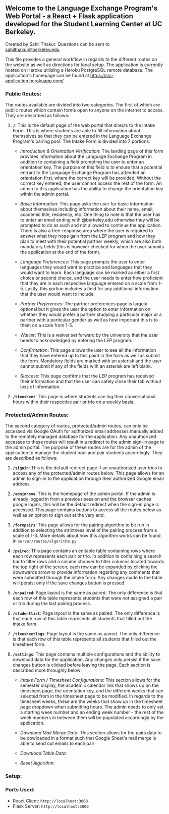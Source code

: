 ## Welcome to the Language Exchange Program's Web Portal - a React + Flask application developed for the Student Learning Center at UC Berkeley.
Created by Sahil Thakur. Questions can be sent to sahilthakur@berkeley.edu.

This file provides a general workflow in regards to the different routes on the website as well as directions for local setup. 
The application is currently hosted on Heroku utilizing a Heroku PostgreSQL remote database. The application's homepage can be found at https://slc-application.herokuapp.com/
### Public Routes:
The routes available are divided into two categories. The first of which are public routes which contain forms open to anyone on the internet to access. They are described as follows:

1.  **`/`**: This is the default page of the web portal that directs to the Intake Form. This is where students are able to fill information about themselves so that they can be entered in the Language Exchange Program's pairing pool. The Intake Form is divided into 7 portions: 

    - *Introduction & Orientation Verification*: The landing page of this form provides information about the Language Exchange Program in addition to containing a field prompting the user to enter an orientation key. The purpose of this field is to ensure that a potential entrant to the Language Exchange Program has attended an orientation first, where the correct key will be provided. Without the correct key entered, the user cannot access the rest of the form. An admin to this application has the ability to change the orientation key within the admin portal.
    
    - *Basic Information*: This page asks the user for basic information about themselves including information about their name, email, academic title, residency, etc. One thing to note is that the user has to enter an email ending with @berkeley.edu otherwise they will be prompted to do as such and not allowed to continue the application. There is also a free-response area where the user is required to answer what they hope gain from the LEP program and how they plan to meet with their potential partner weekly, which are also both mandatory fields (this is however checked for when the user submits the application at the end of the form). 
    
    - *Language Preferences*: This page prompts the user to enter languages they would want to practice and languages that they would want to learn. Each language can be marked as either a first choice or second choice, and the user needs to enter how proficient that they are in each respective language entered on a scale from 1-5. Lastly, this portion includes a field for any additional information that the user would want to include.
    
    - *Partner Preferences*: The partner preferences page is largely optional but it gives the user the option to enter information on whether they would prefer a partner studying a particular major or a partner with a particular gender as well as how important this is to them on a scale from 1-5. 
    
    - *Waiver*: This is a waiver set forward by the university that the user needs to acknowledged by entering the LEP program.
    
    - *Confirmation*: This page allows the user to see all the information that they have entered up to this point in the form as well as submit the form. Mandatory fields are marked with an asterisk and the user cannot submit if any of the fields with an asterisk are left blank. 
    
    - *Success*: This page confirms that the LEP program has received their information and that the user can safely close their tab without loss of information.

2.   **`/timesheet`**: This page is where students can log their conversational hours within their respective pair or trio on a weekly basis.

### Protected/Admin Routes:
The second category of routes, protected/admin routes, can only be accessed via Google OAuth for authorized email addresses manually added to the remotely managed database for the application. Any unauthorized accesses to these routes will result in a redirect to the admin sign-in page to the admin portal. The purpose of these routes are for the admin of the application to manage the student pool and pair students accordingly. They are described as follows:  

1.  **`/signin`**: This is the default redirect page if an unauthorized user tries to access any of the protected/admin routes below. This page allows for an admin to sign-in to the application through their authorized Google email address.

2.  **`/adminhome`**: This is the homepage of the admin portal. If the admin is already logged in from a previous session and the browser caches google logins, this will be the default redirect when the sign-in page is accessed. This page contains buttons to access all the routes below as well as an option to sign out at the very end.

3.  **`/formpairs`**: This page allows for the pairing algorithm to be run in addition to selecting the strictness level of the pairing process from a scale of 1-3. More details about how this algorithm works can be found in `server/routes/algorithm.py`

4.  **`/paired`**: This page contains an editable table containing rows where each row represents each pair or trio. In addition to containing a search bar to filter rows and a column chooser to filter columns located towards the top right of the screen, each row can be expanded by clicking the downwards arrow to provide information regarding any comments that were submitted through the intake form. Any changes made to the table will persist only if the save changes button is pressed.

5.  **`/unpaired`**: Page layout is the same as paired. The only difference is that each row of this table represents students that were not assigned a pair or trio during the last pairing process.

6.  **`/studentlist`**: Page layout is the same as paired. The only difference is that each row of this table represents all students that filled out the intake form.

7.  **`/timesheetlogs`**: Page layout is the same as paired. The only difference is that each row of this table represents all students that filled out the timesheet form.

8.  **`/settings`**: This page contains multiple configurations and the ability to download data for the application. Any changes only persist if the save changes button is clicked before leaving the page. Each section is described more throughly below:

    - *Intake Form / Timesheet Configurations*: This section allows for the semester display, the academic calendar link that shows up on the timesheet page, the orientation key, and the different weeks that can selected from in the timesheet page to be modified. In regards to the timesheet weeks, these are the weeks that show up in the timesheet page dropdown when submitting hours. The admin needs to only set a starting week number and an ending week number - the rest of the week numbers in between them will be populated accordingly by the application.  
    
    - *Download Mail Merge Data*: This section allows for the pairs data to be dowloaded in a format such that Google Sheet's mail merge is able to send out emails to each pair
    
    - *Download Table Data*:
    
    - *Reset Algorithm*:

### Setup:

### Ports Used:
- React Client: `http://localhost:3000`
- Flask Server: `http://localhost:5000`
  
